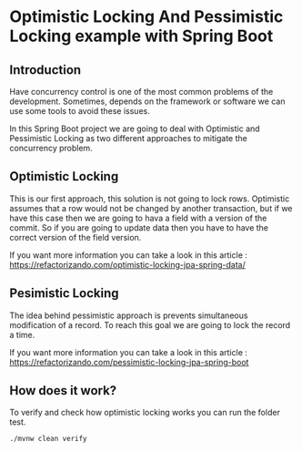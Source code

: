 # Optimistic Locking And Pessimistic Locking example with Spring Boot

## Introduction

Have concurrency control is one of the most common problems of the development.
Sometimes, depends on the framework or software we can use some tools to avoid these 
issues.

In this Spring Boot project we are going to deal with Optimistic and Pessimistic Locking
as two different approaches  to mitigate the concurrency problem. 

## Optimistic Locking

This is our first approach, this solution is not going to lock rows. Optimistic assumes
that a row would not be changed by another transaction, but if we have this case 
then we are going to hava a field with a version of the commit. So if you are going to 
update data then you have to have the correct version of the field version. 


If you want more information you can take a look in this article : 
https://refactorizando.com/optimistic-locking-jpa-spring-data/

## Pesimistic Locking

The idea behind pessimistic approach is prevents simultaneous modification of a record. 
To reach this goal we are going to lock the record a time.

If you want more information you can take a look in this article :
https://refactorizando.com/pessimistic-locking-jpa-spring-boot

## How does it work?

To verify and check how optimistic locking works you can run the folder test.

    ./mvnw clean verify


